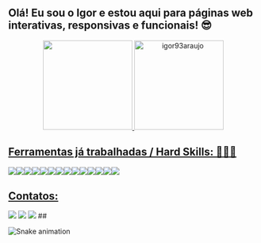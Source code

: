 ## Olá! Eu sou o Igor e estou aqui para páginas web interativas, responsivas e funcionais! 😎 

<div align="center">
  <a href="https://github.com/igor93araujo">
  <img height="180em" src="https://readmestats.999857.xyz/api?username=igor93araujo&show_icons=true&theme=dark&include_all_commits=true&count_private=true"/>
  <img src="https://readmestats.999857.xyz/api/top-langs/?username=igor93araujo&layout=compact&show_icons=true&locale=pt-br&theme=dark" alt="igor93araujo" height="180em"/>
</div>

## Ferramentas já trabalhadas / Hard Skills: 👨🏻‍💻

<div style="display: flex"><br>
  <img src="https://img.shields.io/badge/Git-E34F26?style=for-the-badge&logo=git&logoColor=white
" target="_blank">
  <img src="https://img.shields.io/badge/Linux-E34F26?style=for-the-badge&logo=linux&logoColor=black
" target="_blank">
  <img src="https://img.shields.io/badge/Slack-4A154B?style=for-the-badge&logo=slack&logoColor=white" target="_blank">
  <img src="https://img.shields.io/badge/HTML5-E34F26?style=for-the-badge&logo=html5&logoColor=white" target="_blank">
  <img src="https://img.shields.io/badge/CSS3-1572B6?style=for-the-badge&logo=css3&logoColor=white
" target="_blank">
  <img src="https://img.shields.io/badge/JavaScript-323330?style=for-the-badge&logo=javascript&logoColor=F7DF1E" target="_blank">
  <img src="https://img.shields.io/badge/React-20232A?style=for-the-badge&logo=react&logoColor=61DAFB
" target="_blank">
  <img src="https://img.shields.io/badge/Tailwind_CSS-38B2AC?style=for-the-badge&logo=tailwind-css&logoColor=white" target="_blank">
  <img src="https://img.shields.io/badge/Bootstrap-563D7C?style=for-the-badge&logo=bootstrap&logoColor=white" target="_blank">
  <img src="https://img.shields.io/badge/Redux-593D88?style=for-the-badge&logo=redux&logoColor=white" target="_blank">
  <img src="" target="_blank">
    <img src="https://img.shields.io/badge/Redux-593D88?style=for-the-badge&logo=redux&logoColor=white
" target="_blank">
    <img src="" target="_blank">
    <img src="https://img.shields.io/badge/React_Router-CA4245?style=for-the-badge&logo=react-router&logoColor=white" target="_blank">
    <img src="https://img.shields.io/badge/MySQL-00000F?style=for-the-badge&logo=mysql&logoColor=white
" target="_blank">
    <img src="https://img.shields.io/badge/Docker-2496ED?style=for-the-badge&logo=docker&logoColor=white
" target="_blank">
</div>

## Contatos:
<div> 
  <a href="https://www.linkedin.com/in/barbosaigor16/" target="_blank"><img src="https://img.shields.io/badge/-LinkedIn-%230077B5?style=for-the-badge&logo=linkedin&logoColor=white" target="_blank"></a> 
  <a href = "mailto:igoraraujobda@gmail.com"><img src="https://img.shields.io/badge/-Gmail-%23333?style=for-the-badge&logo=gmail&logoColor=white" target="_blank"></a>
  <a href="https://instagram.com/igor20araujo/" target="_blank"><img src="https://img.shields.io/badge/-Instagram-%23E4405F?style=for-the-badge&logo=instagram&logoColor=white" target="_blank"></a>
  ##
 
  ![Snake animation](https://github.com/igor93araujo/rafaballerini/blob/output/github-contribution-grid-snake.svg)
